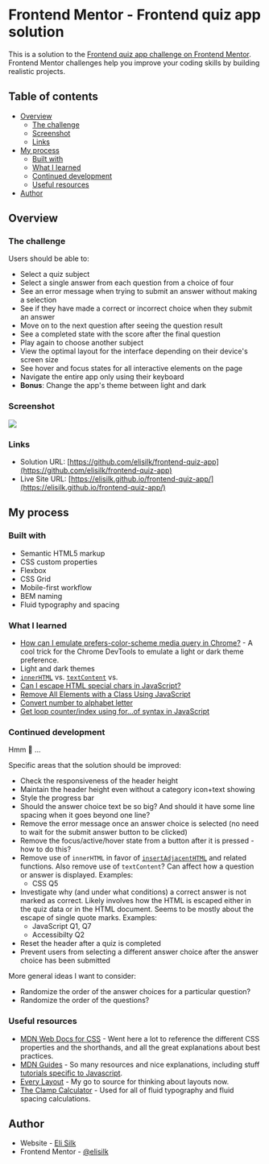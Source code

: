# Frontend Mentor - Frontend quiz app solution

This is a solution to the [Frontend quiz app challenge on Frontend Mentor](https://www.frontendmentor.io/challenges/frontend-quiz-app-BE7xkzXQnU). Frontend Mentor challenges help you improve your coding skills by building realistic projects.

## Table of contents

- [Overview](#overview)
  - [The challenge](#the-challenge)
  - [Screenshot](#screenshot)
  - [Links](#links)
- [My process](#my-process)
  - [Built with](#built-with)
  - [What I learned](#what-i-learned)
  - [Continued development](#continued-development)
  - [Useful resources](#useful-resources)
- [Author](#author)

## Overview

### The challenge

Users should be able to:

- Select a quiz subject
- Select a single answer from each question from a choice of four
- See an error message when trying to submit an answer without making a selection
- See if they have made a correct or incorrect choice when they submit an answer
- Move on to the next question after seeing the question result
- See a completed state with the score after the final question
- Play again to choose another subject
- View the optimal layout for the interface depending on their device's screen size
- See hover and focus states for all interactive elements on the page
- Navigate the entire app only using their keyboard
- **Bonus**: Change the app's theme between light and dark

### Screenshot

![](./screenshot.jpg)

### Links

- Solution URL: [https://github.com/elisilk/frontend-quiz-app](https://github.com/elisilk/frontend-quiz-app)
- Live Site URL: [https://elisilk.github.io/frontend-quiz-app/](https://elisilk.github.io/frontend-quiz-app/)

## My process

### Built with

- Semantic HTML5 markup
- CSS custom properties
- Flexbox
- CSS Grid
- Mobile-first workflow
- BEM naming
- Fluid typography and spacing

### What I learned

- [How can I emulate prefers-color-scheme media query in Chrome?](https://stackoverflow.com/questions/57606960/how-can-i-emulate-prefers-color-scheme-media-query-in-chrome) - A cool trick for the Chrome DevTools to emulate a light or dark theme preference.
- Light and dark themes
- [`innerHTML`](https://developer.mozilla.org/en-US/docs/Web/API/Element/innerHTML) vs. [`textContent`](https://developer.mozilla.org/en-US/docs/Web/API/Node/textContent) vs.
- [Can I escape HTML special chars in JavaScript?](https://stackoverflow.com/questions/6234773/can-i-escape-html-special-chars-in-javascript/6234804#6234804)
- [Remove All Elements with a Class Using JavaScript](https://stackabuse.com/bytes/remove-all-elements-with-a-class-using-javascript/)
- [Convert number to alphabet letter](https://stackoverflow.com/questions/36129721/convert-number-to-alphabet-letter)
- [Get loop counter/index using for…of syntax in JavaScript](https://stackoverflow.com/questions/10179815/get-loop-counter-index-using-for-of-syntax-in-javascript)

### Continued development

Hmm 🤔 ...

Specific areas that the solution should be improved:

- Check the responsiveness of the header height
- Maintain the header height even without a category icon+text showing
- Style the progress bar
- Should the answer choice text be so big? And should it have some line spacing when it goes beyond one line?
- Remove the error message once an answer choice is selected (no need to wait for the submit answer button to be clicked)
- Remove the focus/active/hover state from a button after it is pressed - how to do this?
- Remove use of `innerHTML` in favor of [`insertAdjacentHTML`](https://developer.mozilla.org/en-US/docs/Web/API/Element/insertAdjacentHTML) and related functions. Also remove use of `textContent`? Can affect how a question or answer is displayed. Examples:
  - CSS Q5
- Investigate why (and under what conditions) a correct answer is not marked as correct. Likely involves how the HTML is escaped either in the quiz data or in the HTML document. Seems to be mostly about the escape of single quote marks. Examples:
  - JavaScript Q1, Q7
  - Accessibilty Q2
- Reset the header after a quiz is completed
- Prevent users from selecting a different answer choice after the answer choice has been submitted

More general ideas I want to consider:

- Randomize the order of the answer choices for a particular question?
- Randomize the order of the questions?

### Useful resources

- [MDN Web Docs for CSS](https://developer.mozilla.org/en-US/docs/Web/CSS) - Went here a lot to reference the different CSS properties and the shorthands, and all the great explanations about best practices.
- [MDN Guides](https://developer.mozilla.org/en-US/docs/Learn) - So many resources and nice explanations, including stuff [tutorials specific to Javascript](https://developer.mozilla.org/en-US/docs/Web/JavaScript/Guide).
- [Every Layout](https://every-layout.dev/) - My go to source for thinking about layouts now.
- [The Clamp Calculator](https://royalfig.github.io/fluid-typography-calculator/) - Used for all of fluid typography and fluid spacing calculations.

## Author

- Website - [Eli Silk](https://github.com/elisilk)
- Frontend Mentor - [@elisilk](https://www.frontendmentor.io/profile/elisilk)
